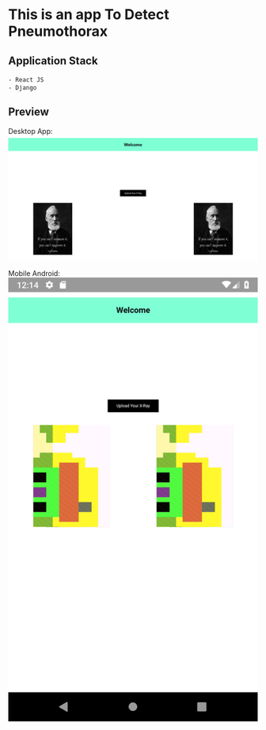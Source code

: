 # This is an app To Detect Pneumothorax

## Application Stack
    - React JS
    - Django

## Preview
Desktop App:
![Site Preview](doc/img/site/09042019site.png)

Mobile Android:
![Site Preview](doc/img/site/11092019android.png)